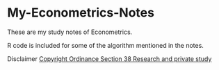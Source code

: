 # My-Econometrics-Notes

These are my study notes of Econometrics.

R code is included for some of the algorithm mentioned in the notes.

Disclaimer
[Copyright Ordinance Section 38 Research and private study](https://www.hklii.org/eng/hk/legis/ord/528/s38.html)
